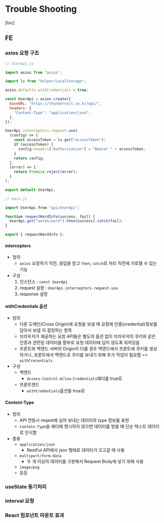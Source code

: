 # Trouble Shooting

[toc]

## FE

### axios 요청 구조

```js
// UserApi.js

import axios from "axios";

import ls from "helper/LocalStorage";

axios.defaults.withCredentials = true;

const UserApi = axios.create({
  baseURL: "https://thundervolt.co.kr/api/",
  headers: {
    "Content-Type": "application/json",
  },
});

UserApi.interceptors.request.use(
  (config) => {
    const accessToken = ls.get("accessToken");
    if (accessToken) {
      config.headers["Authorization"] = "Bearer " + accessToken;
    }
    return config;
  },
  (error) => {
    return Promise.reject(error);
  }
);

export default UserApi;
```

```js
// main.js

import UserApi from "api/UserApi";

function requestWardInfo(success, fail) {
  UserApi.get("wards/ward").then(success).catch(fail);
}

export { requestWardInfo };
```

#### interceptors

- 정의
  - `axios` 요청하기 직전, 응답을 받고 `then`, `catch`로 처리 직전에 가로챌 수 있는 기능
- 구성
  1. 인스턴스 : `const UserApi`
  2. request 설정 : `UserApi.interceptors.request.use`
  3. response 설정



#### withCredentials 옵션

- 정의
  - 다른 도메인(Cross Origin)에 요청을 보낼 때 요청에 인증(credential)정보를 담아서 보낼 지 결정하는 항목
  - 브라우저가 제공하는 요청 API들은 별도의 옵션 없이 브라우저의 쿠키와 같은 인증과 관련된 데이터를 함부로 요청 데이터에 담지 않도록 되어있음
  - 프론트와 백엔드 서버의 Origin이 다를 경우 백엔드에서 프론트에 쿠키를 생성하거나, 프론트에서 백엔드로 쿠키를 보내기 위해 추가 작업이 필요함 => `withCrecentials`
- 구성
  - 백엔드
    - `Access-Control-Allow-Credentials`헤더를 true로
  - 프론트엔드
    - `withCredentials`옵션을 true로



#### Content-Type

- 정의
  - API 연동시 reqest에 실어 보내는 데이터의 type 정보를 표현
  - `Contetn-Type`을 헤더에 명시하지 않으면 데이터를 받을 때 단순 텍스트 데이터로 인식함
- 종류
  - `application/json`
    - RestFul API에서 json 형태로 데이터가 오고갈 때 사용
  - `multipart/form-data`
    - 두 개 이상의 데이터를 구분해서 Request Body에 넣기 위해 사용
  - `image/png`
  - 등등



### useState 동기처리



### interval 요청



### React 컴포넌트 마운트 효과

